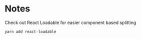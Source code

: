 # Notes
Check out React Loadable for easier component based splitting 
```bash
yarn add react-loadable
```